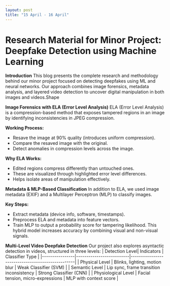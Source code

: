 ```yaml
---
layout: post
title: "15 April - 16 April"
---
```


# Research Material for Minor Project: Deepfake Detection using Machine Learning
**Introduction**
This blog presents the complete research and methodology behind our minor project focused on detecting deepfakes using ML and neural networks. Our approach combines image forensics, metadata analysis, and layered video detection to uncover digital manipulation in both images and videos.Shape 

**Image Forensics with ELA (Error Level Analysis)** 
ELA (Error Level Analysis) is a compression-based method that exposes tampered regions in an image by identifying inconsistencies in JPEG compression. 

**Working Process:** 
- Resave the image at 90% quality (introduces uniform compression). 
- Compare the resaved image with the original. 
- Detect anomalies in compression levels across the image. 

**Why ELA Works:** 
- Edited regions compress differently than untouched ones. 
- These are visualized through highlighted error level differences. 
- Helps isolate areas of manipulation effectively. 

**Metadata & MLP-Based Classification**
In addition to ELA, we used image metadata (EXIF) and a Multilayer Perceptron (MLP) to classify images. 

**Key Steps:**
- Extract metadata (device info, software, timestamps). 
- Preprocess ELA and metadata into feature vectors. 
- Train MLP to output a probability score for tampering likelihood. 
This hybrid model increases accuracy by combining visual and non-visual signals. 

**Multi-Level Video Deepfake Detection**
Our project also explores asyntactic detection in videos, structured in three levels: 
| Detection Level| Indicators      | Classifier Type                                   |
|----------------|--------------------------|--------------------------------------------------|
| Physical Level | Blinks, lighting, motion blur | Weak Classifier (SVM) |
| Semantic Level | Lip sync, frame transition inconsistency |   Strong Classifier (CNN) |
| Physiological Level | Facial tension, micro-expressions  | MLP with context score    |